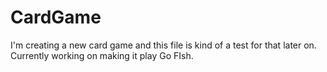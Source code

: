 # CardGame
I'm creating a new card game and this file is kind of a test for that later on. Currently working on making it play Go FIsh.
